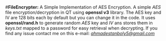 #**FileEncrypter:** A Simple Implementation of AES Encryption.
A simple *AES* file encryption/decryption in QT using **openssl v3** library.
The AES key and IV are 128 bits each by default but you can change it in the code.
It uses **openssl/rand.h** to generate random *AES* key and *IV* ans stores them in *keys.txt* mapped to a password for easy retrieval when decrypting. 
If you find any issue contact me on this e-mail: *ahmadestanboly5@gmail.com*